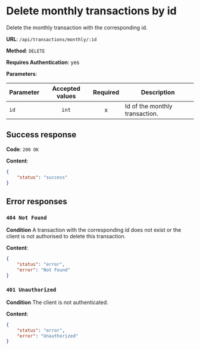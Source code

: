 # Delete monthly transactions by id

Delete the monthly transaction with the corresponding id.

**URL**: `/api/transactions/monthly/:id`

**Method**: `DELETE`

**Requires Authentication**: yes

**Parameters**:

| Parameter | Accepted values | Required | Description                    |
| --------- | :-------------: | :------: | ------------------------------ |
| `id`      |      `int`      |    x     | Id of the monthly transaction. |

## Success response

**Code**: `200 OK`

**Content**:
```json
{
	"status": "success"
}
```

## Error responses
### `404 Not Found`

**Condition**
A transaction with the corresponding id does not exist or the client is not authorised to delete this transaction.

**Content**:
```json
{
	"status": "error",
	"error": "Not Found"
}
```

### `401 Unauthorized`

**Condition**
The client is not authenticated.

**Content**:
```json
{
	"status": "error",
	"error": "Unauthorized"
}
```
